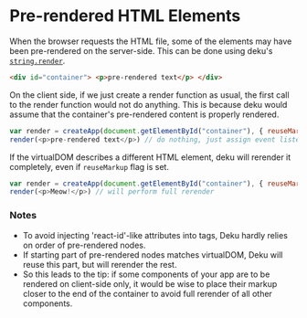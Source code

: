 # Pre-rendered HTML Elements

When the browser requests the HTML file, some of the elements may have been pre-rendered on the server-side. This can be done using deku's [`string.render`](/deku/docs/api/string.html).


```html
<div id="container"> <p>pre-rendered text</p> </div>
```

On the client side, if we just create a render function as usual, the first call to the render function would not do anything. This is because deku would assume that the container's pre-rendered content is properly rendered.

```js
var render = createApp(document.getElementById("container"), { reuseMarkup: true })
render(<p>pre-rendered text</p>) // do nothing, just assign event listeners, if any
```

If the virtualDOM describes a different HTML element, deku will rerender it completely, even if `reuseMarkup` flag is set.

```js
var render = createApp(document.getElementById("container"), { reuseMarkup: true })
render(<p>Meow!</p>) // will perform full rerender
```

### Notes

- To avoid injecting 'react-id'-like attributes into tags, Deku hardly relies on order of pre-rendered nodes. 
- If starting part of pre-rendered nodes matches virtualDOM, Deku will reuse this part, but will rerender the rest.
- So this leads to the tip: if some components of your app are to be rendered on client-side only, it would be wise to place their markup closer to the end of the container to avoid full rerender of all other components.

